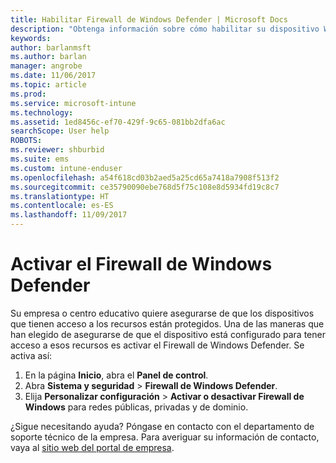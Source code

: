 ```yaml
---
title: Habilitar Firewall de Windows Defender | Microsoft Docs
description: "Obtenga información sobre cómo habilitar su dispositivo Windows 10 para tener acceso a los recursos de la empresa activando el firewall."
keywords: 
author: barlanmsft
ms.author: barlan
manager: angrobe
ms.date: 11/06/2017
ms.topic: article
ms.prod: 
ms.service: microsoft-intune
ms.technology: 
ms.assetid: 1ed8456c-ef70-429f-9c65-081bb2dfa6ac
searchScope: User help
ROBOTS: 
ms.reviewer: shburbid
ms.suite: ems
ms.custom: intune-enduser
ms.openlocfilehash: a54f618cd03b2aed5a25cd65a7418a7908f513f2
ms.sourcegitcommit: ce35790090ebe768d5f75c108e8d5934fd19c8c7
ms.translationtype: HT
ms.contentlocale: es-ES
ms.lasthandoff: 11/09/2017
---
```

# <a name="turn-on-your-windows-defender-firewall"></a>Activar el Firewall de Windows Defender

Su empresa o centro educativo quiere asegurarse de que los dispositivos que tienen acceso a los recursos están protegidos. Una de las maneras que han elegido de asegurarse de que el dispositivo está configurado para tener acceso a esos recursos es activar el Firewall de Windows Defender. Se activa así:

1. En la página **Inicio**, abra el **Panel de control**.
2. Abra **Sistema y seguridad** > **Firewall de Windows Defender**.
3. Elija **Personalizar configuración** > **Activar o desactivar Firewall de Windows** para redes públicas, privadas y de dominio.

¿Sigue necesitando ayuda? Póngase en contacto con el departamento de soporte técnico de la empresa. Para averiguar su información de contacto, vaya al [sitio web del portal de empresa](https://portal.manage.microsoft.com).
